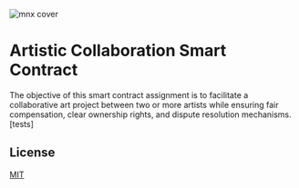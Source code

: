 ![mnx cover](https://media.licdn.com/dms/image/D563DAQGCAagNuSNUPg/image-scale_191_1128/0/1702209133763/manexus_cover?e=2147483647&v=beta&t=XjP47H-qopznPty9joJFd91FWte_in8nngVDQgxv79U)

# Artistic Collaboration Smart Contract

The objective of this smart contract assignment is to facilitate a collaborative art project
between two or more artists while ensuring fair compensation, clear ownership rights, and
dispute resolution mechanisms. [tests]

## License

[MIT](https://choosealicense.com/licenses/mit/)

